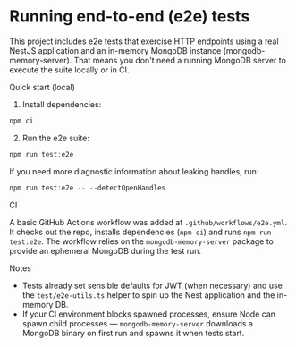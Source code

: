 # Running end-to-end (e2e) tests

This project includes e2e tests that exercise HTTP endpoints using a real NestJS application and an
in-memory MongoDB instance (mongodb-memory-server). That means you don't need a running MongoDB
server to execute the suite locally or in CI.

Quick start (local)

1. Install dependencies:

```powershell
npm ci
```

2. Run the e2e suite:

```powershell
npm run test:e2e
```

If you need more diagnostic information about leaking handles, run:

```powershell
npm run test:e2e -- --detectOpenHandles
```

CI

A basic GitHub Actions workflow was added at `.github/workflows/e2e.yml`. It checks out the
repo, installs dependencies (`npm ci`) and runs `npm run test:e2e`. The workflow relies on the
`mongodb-memory-server` package to provide an ephemeral MongoDB during the test run.

Notes

- Tests already set sensible defaults for JWT (when necessary) and use the `test/e2e-utils.ts`
  helper to spin up the Nest application and the in-memory DB.
- If your CI environment blocks spawned processes, ensure Node can spawn child processes —
  `mongodb-memory-server` downloads a MongoDB binary on first run and spawns it when tests start.
